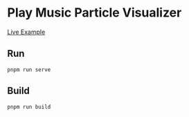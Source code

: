 # Play Music Particle Visualizer

[Live Example](https://blacktea0.github.io/play-music-particle-visualizer/)

## Run

```shell
pnpm run serve
```

## Build

```shell
pnpm run build
```
